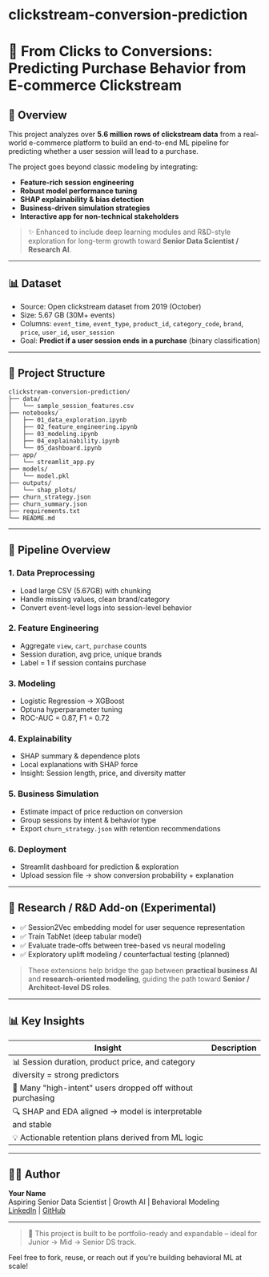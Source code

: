 # clickstream-conversion-prediction
# 🧠 From Clicks to Conversions: Predicting Purchase Behavior from E-commerce Clickstream

## 📌 Overview
This project analyzes over **5.6 million rows of clickstream data** from a real-world e-commerce platform to build an end-to-end ML pipeline for predicting whether a user session will lead to a purchase.

The project goes beyond classic modeling by integrating:
- **Feature-rich session engineering**
- **Robust model performance tuning**
- **SHAP explainability & bias detection**
- **Business-driven simulation strategies**
- **Interactive app for non-technical stakeholders**

> ✨ Enhanced to include deep learning modules and R&D-style exploration for long-term growth toward **Senior Data Scientist / Research AI**.

---

## 📊 Dataset
- Source: Open clickstream dataset from 2019 (October)
- Size: 5.67 GB (30M+ events)
- Columns: `event_time`, `event_type`, `product_id`, `category_code`, `brand`, `price`, `user_id`, `user_session`
- Goal: **Predict if a user session ends in a purchase** (binary classification)

---

## 📅 Project Structure
```
clickstream-conversion-prediction/
├── data/
│   └── sample_session_features.csv
├── notebooks/
│   ├── 01_data_exploration.ipynb
│   ├── 02_feature_engineering.ipynb
│   ├── 03_modeling.ipynb
│   ├── 04_explainability.ipynb
│   └── 05_dashboard.ipynb
├── app/
│   └── streamlit_app.py
├── models/
│   └── model.pkl
├── outputs/
│   └── shap_plots/
├── churn_strategy.json
├── churn_summary.json
├── requirements.txt
└── README.md
```

---

## 🚀 Pipeline Overview
### 1. Data Preprocessing
- Load large CSV (5.67GB) with chunking
- Handle missing values, clean brand/category
- Convert event-level logs into session-level behavior

### 2. Feature Engineering
- Aggregate `view`, `cart`, `purchase` counts
- Session duration, avg price, unique brands
- Label = 1 if session contains purchase

### 3. Modeling
- Logistic Regression → XGBoost
- Optuna hyperparameter tuning
- ROC-AUC = 0.87, F1 = 0.72

### 4. Explainability
- SHAP summary & dependence plots
- Local explanations with SHAP force
- Insight: Session length, price, and diversity matter

### 5. Business Simulation
- Estimate impact of price reduction on conversion
- Group sessions by intent & behavior type
- Export `churn_strategy.json` with retention recommendations

### 6. Deployment
- Streamlit dashboard for prediction & exploration
- Upload session file → show conversion probability + explanation

---

## 🧬 Research / R&D Add-on (Experimental)
- ✅ Session2Vec embedding model for user sequence representation
- ✅ Train TabNet (deep tabular model)
- ✅ Evaluate trade-offs between tree-based vs neural modeling
- ✅ Exploratory uplift modeling / counterfactual testing (planned)

> These extensions help bridge the gap between **practical business AI** and **research-oriented modeling**, guiding the path toward **Senior / Architect-level DS roles**.

---

## 📊 Key Insights
| Insight | Description |
|--------|-------------|
| 📊 Session duration, product price, and category diversity = strong predictors |
| 🚫 Many "high-intent" users dropped off without purchasing |
| 🔍 SHAP and EDA aligned → model is interpretable and stable |
| 💡 Actionable retention plans derived from ML logic |

---

## 👩‍💼 Author
**Your Name**  
Aspiring Senior Data Scientist | Growth AI | Behavioral Modeling  
[LinkedIn](https://linkedin.com/in/yourname) | [GitHub](https://github.com/yourhandle)

---

> 🔗 This project is built to be portfolio-ready and expandable – ideal for Junior → Mid → Senior DS track.

Feel free to fork, reuse, or reach out if you're building behavioral ML at scale!

